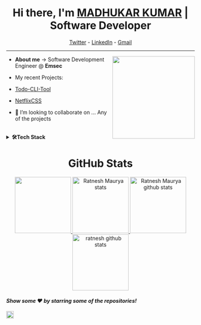 
<h1  align="center"> Hi there, I'm <a  href="https://www.linkedin.com/in/madhukar0721/">MADHUKAR KUMAR</a> | Software Developer </h1>

  
  

<!-- Social Media -->

<div  align="center">

<a  href="https://x.com/madhukar0721">Twitter</a> -  <a  href="https://www.linkedin.com/in/madhukar0721/">LinkedIn</a> - <a  href="mailto:madhukarkumarsocial@gmail.com">Gmail</a> 

</div>

  

-----------------------------------------------------------------

  

<!-- About Me section -->

<img  align="right"  height="220rem"  src="https://stats.quine.sh/madhukar0721/github?theme=light"  />


  

-  **About me** -> Software Development Engineer @ **Emsec**

- My recent Projects:

- [Todo-CLI-Tool](https://github.com/madhukar0721/Todo-CLI-Tool)

- [NetflixCSS](https://github.com/madhukar0721/NetflixCSS)
  

- 👯 I’m looking to collaborate on ... Any of the projects

  

<br>

  
  

<!-- Programming languages -->

<details>

<summary><b>🛠Tech Stack</b></summary><br>

<h2  align="center">Programming Languages and Tools I use</h2>

<p  align="center">


<img  src="https://img.shields.io/badge/TypeScript-3178C6?logo=typescript&logoColor=white&style=for-the-badge"  height="30"  alt="typescript logo"  />

<img  width="3"  />

<img  src="https://img.shields.io/badge/Docker-3096ED?logo=docker&logoColor=white&style=for-the-badge"  height="30"  alt="docker logo"  />

<img  width="3"  />

<img  src="https://img.shields.io/badge/Git-F03032?logo=git&logoColor=white&style=for-the-badge"  height="30"  alt="git logo"  />

<img  width="3"  />

<img  src="https://img.shields.io/badge/GitHub-181717?logo=github&logoColor=white&style=for-the-badge"  height="30"  alt="github logo"  />

<img  width="3"  />

<img  src="https://img.shields.io/badge/MySQL-00000F?style=for-the-badge&logo=mysql&logoColor=white"  height="30"  alt="sql logo"  />

<img  width="3"  />

<img  src="https://img.shields.io/badge/Python-3776AB?style=for-the-badge&logo=python&logoColor=white"  height="30"  alt="sql logo"  />

<img  width="3"  />

<img  src="https://img.shields.io/badge/MongoDB-4EA94B?style=for-the-badge&logo=mongodb&logoColor=white"  height="30"  alt="sql logo"  />

<img  width="3"  />

<img  src="https://img.shields.io/badge/Figma-F30E1E?logo=figma&logoColor=white&style=for-the-badge"  height="30"  alt="figma logo"  />



<img  width="3"  />

<img  src="https://img.shields.io/badge/Visual Studio Code-007ACC?logo=visualstudiocode&logoColor=white&style=for-the-badge"  height="30"  alt="vscode logo"  />

<img  width="3"  />

<img  src="https://img.shields.io/badge/Linux-FCC630?logo=linux&logoColor=black&style=for-the-badge"  height="30"  alt="linux logo"  />

<img  width="3"  />

</div>

</details>

  

<h1  align="center">GitHub Stats</h1>

<div  align="center">

<a  href="https://github.com/madhukar0721">

<img  height="150em"  src="http://github-profile-summary-cards.vercel.app/api/cards/profile-details?username=madhukar0721&theme=github_dark"/>

<img  height="150em"  src="http://github-profile-summary-cards.vercel.app/api/cards/most-commit-language?username=madhukar0721&theme=github_dark"  alt="Ratnesh Maurya stats"  />

<img  height="150em"  src="http://github-profile-summary-cards.vercel.app/api/cards/stats?username=ratnesh-maurya&theme=github_dark"  alt="Ratnesh Maurya github stats"  />

<img  height="150em"  src="https://github-readme-streak-stats.herokuapp.com?user=madhukar0721&theme=github_dark&ring=DD2727&fire=DD2727&dates=DD6227&sideNums=176FC3&sideLabels=1E90FF"  alt="ratnesh github stats"  />

  

</a>

</div>

  

#### *Show some ❤️ by starring some of the repositories!*

  

<img  height="20em"  src="https://profile-counter.glitch.me/{madhukar0721}/count.svg"  alt="ratnesh github views"  />
